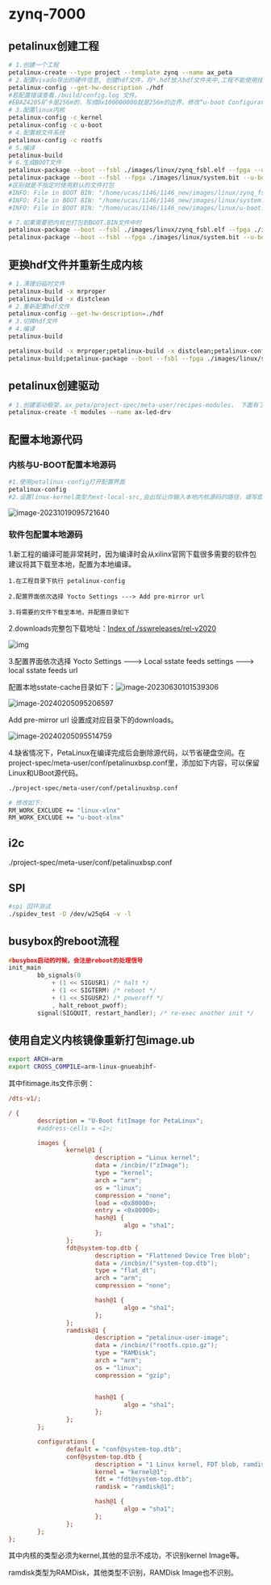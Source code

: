 # zynq-7000

## petalinux创建工程

```sh
# 1.创建一个工程
petalinux-create --type project --template zynq --name ax_peta
# 2.配置vivado导出的硬件信息, 创建hdf文件，将*.hdf放入hdf文件夹中,工程不能使用挂载其他盘的方式，否则这一步报错.
petalinux-config --get-hw-description ./hdf
#若配置错误查看./build/config.log 文件。
#EBAZ4205矿卡是256m的，写成0x100000000就是256m的边界。修改“u-boot Configuration”->“netboot offset”项的值为0x08000000
# 3.配置linux内核
petalinux-config -c kernel
petalinux-config -c u-boot
# 4.配置根文件系统
petalinux-config -c rootfs
# 5.编译
petalinux-build
# 6.生成BOOT文件
petalinux-package --boot --fsbl ./images/linux/zynq_fsbl.elf --fpga --u-boot --force
petalinux-package --boot --fsbl --fpga ./images/linux/system.bit --u-boot  --force
#区别就是不指定时使用默认的文件打包
#INFO: File in BOOT BIN: "/home/ucas/1146/1146_new/images/linux/zynq_fsbl.elf"
#INFO: File in BOOT BIN: "/home/ucas/1146/1146_new/images/linux/system.bit"
#INFO: File in BOOT BIN: "/home/ucas/1146/1146_new/images/linux/u-boot.elf"

# 7.如果需要把内核也打包到BOOT.BIN文件中时
petalinux-package --boot --fsbl ./images/linux/zynq_fsbl.elf --fpga ./images/linux/system.bit --u-boot --kernel --force
petalinux-package --boot --fsbl --fpga ./images/linux/system.bit --u-boot --kernel --force
```

## 更换hdf文件并重新生成内核

```sh
# 1.清理旧临时文件
petalinux-build -x mrproper
petalinux-build -x distclean
# 2.重新配置hdf文件
petalinux-config --get-hw-description=./hdf
# 3.切换hdf文件
# 4.编译
petalinux-build

petalinux-build -x mrproper;petalinux-build -x distclean;petalinux-config --get-hw-description=./hdf
petalinux-build;petalinux-package --boot --fsbl --fpga ./images/linux/system.bit --u-boot  --force
```

## petalinux创建驱动

```sh
# 1.创建驱动框架，ax_peta/project-spec/meta-user/recipes-modules， 下面有了名为 ax-led-drv 文件夹，再迕入目弽…/ax_peta/project-spec/meta-user/recipes-modules/ax-led-drv/files，目录下名为 ax-led-drv.c 的文件就是 petalinux 帮我们新建的驱劢文件
petalinux-create -t modules --name ax-led-drv
```

## 配置本地源代码

### 内核与U-BOOT配置本地源码

```sh
#1.使用petalinux-config打开配置界面
petalinux-config
#2.设置linux-kernel类型为ext-local-src,会出现让你输入本地内核源码的路径，填写即可。
```

![image-20231019095721640](.\pic\zynq-1.png)

### 软件包配置本地源码

1.新工程的编译可能非常耗时，因为编译时会从xilinx官网下载很多需要的软件包建议将其下载至本地，配置为本地编译。

```shell
1.在工程目录下执行 petalinux-config

2.配置界面依次选择 Yocto Settings ---> Add pre-mirror url

3.将需要的文件下载至本地，并配置目录如下
```

 2.downloads完整包下载地址：[Index of /sswreleases/rel-v2020](http://petalinux.xilinx.com/sswreleases/rel-v2020/)

![img](./images/zynq-1.jpg)

3.配置界面依次选择 Yocto Settings ---> Local sstate feeds settings ---> local sstate feeds url

配置本地sstate-cache目录如下：![image-20230630101539306](./images/zynq-2.jpg)

![image-20240205095206597](.\pic\zynq-2.png)

Add pre-mirror url 设置成对应目录下的downloads。

![image-20240205095514759](.\pic\zynq-3.png)

4.缺省情况下，PetaLinux在编译完成后会删除源代码，以节省硬盘空间。在project-spec/meta-user/conf/petalinuxbsp.conf里，添加如下内容，可以保留Linux和UBoot源代码。

```sh
./project-spec/meta-user/conf/petalinuxbsp.conf

# 修改如下:
RM_WORK_EXCLUDE += "linux-xlnx"
RM_WORK_EXCLUDE += "u-boot-xlnx"
```

## i2c

./project-spec/meta-user/conf/petalinuxbsp.conf

## SPI

```sh
#spi 回环测试
./spidev_test -D /dev/w25q64 -v -l
```



## busybox的reboot流程

```c
#busybox启动的时候，会注册reboot的处理信号
init_main
        bb_signals(0
            + (1 << SIGUSR1) /* halt */
            + (1 << SIGTERM) /* reboot */
            + (1 << SIGUSR2) /* poweroff */
            , halt_reboot_pwoff);
        signal(SIGQUIT, restart_handler); /* re-exec another init */          
```

## 使用自定义内核镜像重新打包image.ub

```sh
export ARCH=arm
export CROSS_COMPILE=arm-linux-gnueabihf-
```

[./转载的一些文章/如何直接修改 image.ub.pdf]: ./转载的一些文章/如何直接修改image.ub.pdf    "点击跳转对应的md"

其中fitimage.its文件示例：

```ini
/dts-v1/;

/ {
        description = "U-Boot fitImage for PetaLinux";
        #address-cells = <1>;

        images {
                kernel@1 {
                        description = "Linux kernel";
                        data = /incbin/("zImage");
                        type = "kernel";
                        arch = "arm";
                        os = "linux";
                        compression = "none";
                        load = <0x80000>;
                        entry = <0x80000>;
                        hash@1 {
                                algo = "sha1";
                        };
                };
                fdt@system-top.dtb {
                        description = "Flattened Device Tree blob";
                        data = /incbin/("system-top.dtb");
                        type = "flat_dt";
                        arch = "arm";
                        compression = "none";

                        hash@1 {
                                algo = "sha1";
                        };
                };
                ramdisk@1 {
                        description = "petalinux-user-image";
                        data = /incbin/("rootfs.cpio.gz");
                        type = "RAMDisk";
                        arch = "arm";
                        os = "linux";
                        compression = "gzip";


                        hash@1 {
                                algo = "sha1";
                        };
                };
        };

        configurations {
                default = "conf@system-top.dtb";
                conf@system-top.dtb {
                        description = "1 Linux kernel, FDT blob, ramdisk";
                        kernel = "kernel@1";
                        fdt = "fdt@system-top.dtb";
                        ramdisk = "ramdisk@1";

                        hash@1 {
                                algo = "sha1";
                        };
                };
        };
};
```

其中内核的类型必须为kernel,其他的显示不成功，不识别kernel Image等。

ramdisk类型为RAMDisk，其他类型不识别，RAMDisk Image也不识别。
